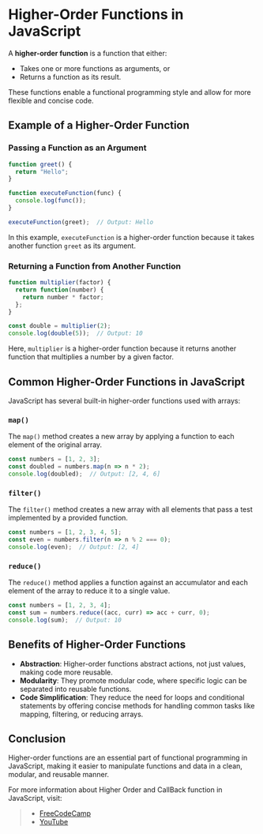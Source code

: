 # Higher-Order Functions in JavaScript

A **higher-order function** is a function that either:
- Takes one or more functions as arguments, or
- Returns a function as its result.

These functions enable a functional programming style and allow for more flexible and concise code.

## Example of a Higher-Order Function

### Passing a Function as an Argument

```js
function greet() {
  return "Hello";
}

function executeFunction(func) {
  console.log(func());
}

executeFunction(greet);  // Output: Hello
```

In this example, `executeFunction` is a higher-order function because it takes another function `greet` as its argument.

### Returning a Function from Another Function

```js
function multiplier(factor) {
  return function(number) {
    return number * factor;
  };
}

const double = multiplier(2);
console.log(double(5));  // Output: 10
```

Here, `multiplier` is a higher-order function because it returns another function that multiplies a number by a given factor.

## Common Higher-Order Functions in JavaScript

JavaScript has several built-in higher-order functions used with arrays:

### `map()`
The `map()` method creates a new array by applying a function to each element of the original array.

```js
const numbers = [1, 2, 3];
const doubled = numbers.map(n => n * 2);
console.log(doubled);  // Output: [2, 4, 6]
```

### `filter()`
The `filter()` method creates a new array with all elements that pass a test implemented by a provided function.

```js
const numbers = [1, 2, 3, 4, 5];
const even = numbers.filter(n => n % 2 === 0);
console.log(even);  // Output: [2, 4]
```

### `reduce()`
The `reduce()` method applies a function against an accumulator and each element of the array to reduce it to a single value.

```js
const numbers = [1, 2, 3, 4];
const sum = numbers.reduce((acc, curr) => acc + curr, 0);
console.log(sum);  // Output: 10
```

## Benefits of Higher-Order Functions

- **Abstraction**: Higher-order functions abstract actions, not just values, making code more reusable.
- **Modularity**: They promote modular code, where specific logic can be separated into reusable functions.
- **Code Simplification**: They reduce the need for loops and conditional statements by offering concise methods for handling common tasks like mapping, filtering, or reducing arrays.

## Conclusion

Higher-order functions are an essential part of functional programming in JavaScript, making it easier to manipulate functions and data in a clean, modular, and reusable manner.


For more information about Higher Order and CallBack function in JavaScript, visit: 
> - [FreeCodeCamp](https://www.freecodecamp.org/news/higher-order-functions-explained/)
> - [YouTube](https://www.youtube.com/watch?v=P6G0ucf2nSw&list=PLfEr2kn3s-br9ZFmejfLhAgMbGgbpdof8&index=76)





